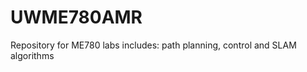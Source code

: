 UWME780AMR
==========

Repository for ME780 labs includes: path planning, control and SLAM algorithms
